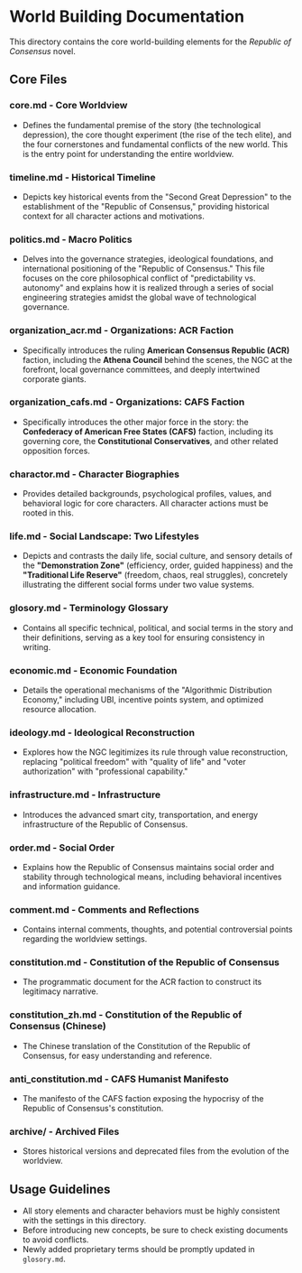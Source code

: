 # World Building Documentation

This directory contains the core world-building elements for the *Republic of Consensus* novel.

## Core Files

### **core.md** - Core Worldview
- Defines the fundamental premise of the story (the technological depression), the core thought experiment (the rise of the tech elite), and the four cornerstones and fundamental conflicts of the new world. This is the entry point for understanding the entire worldview.

### **timeline.md** - Historical Timeline
- Depicts key historical events from the "Second Great Depression" to the establishment of the "Republic of Consensus," providing historical context for all character actions and motivations.

### **politics.md** - Macro Politics
- Delves into the governance strategies, ideological foundations, and international positioning of the "Republic of Consensus." This file focuses on the core philosophical conflict of "predictability vs. autonomy" and explains how it is realized through a series of social engineering strategies amidst the global wave of technological governance.

### **organization_acr.md** - Organizations: ACR Faction
- Specifically introduces the ruling **American Consensus Republic (ACR)** faction, including the **Athena Council** behind the scenes, the NGC at the forefront, local governance committees, and deeply intertwined corporate giants.

### **organization_cafs.md** - Organizations: CAFS Faction
- Specifically introduces the other major force in the story: the **Confederacy of American Free States (CAFS)** faction, including its governing core, the **Constitutional Conservatives**, and other related opposition forces.

### **charactor.md** - Character Biographies
- Provides detailed backgrounds, psychological profiles, values, and behavioral logic for core characters. All character actions must be rooted in this.

### **life.md** - Social Landscape: Two Lifestyles
- Depicts and contrasts the daily life, social culture, and sensory details of the **"Demonstration Zone"** (efficiency, order, guided happiness) and the **"Traditional Life Reserve"** (freedom, chaos, real struggles), concretely illustrating the different social forms under two value systems.

### **glosory.md** - Terminology Glossary
- Contains all specific technical, political, and social terms in the story and their definitions, serving as a key tool for ensuring consistency in writing.

### **economic.md** - Economic Foundation
- Details the operational mechanisms of the "Algorithmic Distribution Economy," including UBI, incentive points system, and optimized resource allocation.

### **ideology.md** - Ideological Reconstruction
- Explores how the NGC legitimizes its rule through value reconstruction, replacing "political freedom" with "quality of life" and "voter authorization" with "professional capability."

### **infrastructure.md** - Infrastructure
- Introduces the advanced smart city, transportation, and energy infrastructure of the Republic of Consensus.

### **order.md** - Social Order
- Explains how the Republic of Consensus maintains social order and stability through technological means, including behavioral incentives and information guidance.

### **comment.md** - Comments and Reflections
- Contains internal comments, thoughts, and potential controversial points regarding the worldview settings.

### **constitution.md** - Constitution of the Republic of Consensus
- The programmatic document for the ACR faction to construct its legitimacy narrative.

### **constitution_zh.md** - Constitution of the Republic of Consensus (Chinese)
- The Chinese translation of the Constitution of the Republic of Consensus, for easy understanding and reference.

### **anti_constitution.md** - CAFS Humanist Manifesto
- The manifesto of the CAFS faction exposing the hypocrisy of the Republic of Consensus's constitution.

### **archive/** - Archived Files
- Stores historical versions and deprecated files from the evolution of the worldview.

## Usage Guidelines

- All story elements and character behaviors must be highly consistent with the settings in this directory.
- Before introducing new concepts, be sure to check existing documents to avoid conflicts.
- Newly added proprietary terms should be promptly updated in `glosory.md`.
